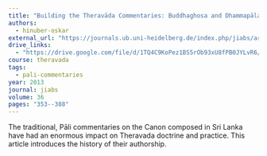 ```yaml
---
title: "Building the Theravāda Commentaries: Buddhaghosa and Dhammapāla as Authors, Compilers, Redactors, Editors and Critics"
authors:
  - hinuber-oskar
external_url: "https://journals.ub.uni-heidelberg.de/index.php/jiabs/article/download/23450/17206/"
drive_links:
  - "https://drive.google.com/file/d/1TQ4C9KoPez1BS5rOb93xU8fPB0JYLvR6/view?usp=drivesdk"
course: theravada
tags:
  - pali-commentaries
year: 2013
journal: jiabs
volume: 36
pages: "353--388"
---
```


The traditional, Pāli commentaries on the Canon composed in Sri Lanka have had an enormous impact on Theravada doctrine and practice. This article introduces the history of their authorship.

